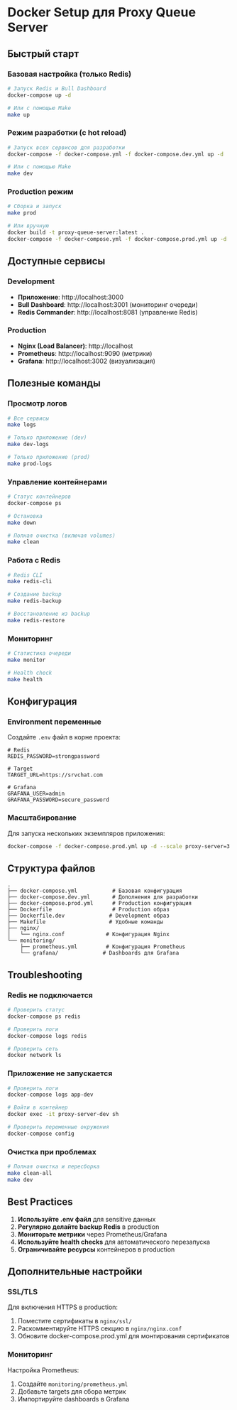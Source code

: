 # Docker Setup для Proxy Queue Server

## Быстрый старт

### Базовая настройка (только Redis)

```bash
# Запуск Redis и Bull Dashboard
docker-compose up -d

# Или с помощью Make
make up
```

### Режим разработки (с hot reload)

```bash
# Запуск всех сервисов для разработки
docker-compose -f docker-compose.yml -f docker-compose.dev.yml up -d

# Или с помощью Make
make dev
```

### Production режим

```bash
# Сборка и запуск
make prod

# Или вручную
docker build -t proxy-queue-server:latest .
docker-compose -f docker-compose.yml -f docker-compose.prod.yml up -d
```

## Доступные сервисы

### Development

- **Приложение**: http://localhost:3000
- **Bull Dashboard**: http://localhost:3001 (мониторинг очереди)
- **Redis Commander**: http://localhost:8081 (управление Redis)

### Production

- **Nginx (Load Balancer)**: http://localhost
- **Prometheus**: http://localhost:9090 (метрики)
- **Grafana**: http://localhost:3002 (визуализация)

## Полезные команды

### Просмотр логов

```bash
# Все сервисы
make logs

# Только приложение (dev)
make dev-logs

# Только приложение (prod)
make prod-logs
```

### Управление контейнерами

```bash
# Статус контейнеров
docker-compose ps

# Остановка
make down

# Полная очистка (включая volumes)
make clean
```

### Работа с Redis

```bash
# Redis CLI
make redis-cli

# Создание backup
make redis-backup

# Восстановление из backup
make redis-restore
```

### Мониторинг

```bash
# Статистика очереди
make monitor

# Health check
make health
```

## Конфигурация

### Environment переменные

Создайте `.env` файл в корне проекта:

```env
# Redis
REDIS_PASSWORD=strongpassword

# Target
TARGET_URL=https://srvchat.com

# Grafana
GRAFANA_USER=admin
GRAFANA_PASSWORD=secure_password
```

### Масштабирование

Для запуска нескольких экземпляров приложения:

```bash
docker-compose -f docker-compose.prod.yml up -d --scale proxy-server=3
```

## Структура файлов

```
.
├── docker-compose.yml           # Базовая конфигурация
├── docker-compose.dev.yml       # Дополнения для разработки
├── docker-compose.prod.yml      # Production конфигурация
├── Dockerfile                   # Production образ
├── Dockerfile.dev              # Development образ
├── Makefile                    # Удобные команды
├── nginx/
│   └── nginx.conf             # Конфигурация Nginx
└── monitoring/
    ├── prometheus.yml         # Конфигурация Prometheus
    └── grafana/              # Dashboards для Grafana
```

## Troubleshooting

### Redis не подключается

```bash
# Проверить статус
docker-compose ps redis

# Проверить логи
docker-compose logs redis

# Проверить сеть
docker network ls
```

### Приложение не запускается

```bash
# Проверить логи
docker-compose logs app-dev

# Войти в контейнер
docker exec -it proxy-server-dev sh

# Проверить переменные окружения
docker-compose config
```

### Очистка при проблемах

```bash
# Полная очистка и пересборка
make clean-all
make dev
```

## Best Practices

1. **Используйте .env файл** для sensitive данных
2. **Регулярно делайте backup Redis** в production
3. **Мониторьте метрики** через Prometheus/Grafana
4. **Используйте health checks** для автоматического перезапуска
5. **Ограничивайте ресурсы** контейнеров в production

## Дополнительные настройки

### SSL/TLS

Для включения HTTPS в production:

1. Поместите сертификаты в `nginx/ssl/`
2. Раскомментируйте HTTPS секцию в `nginx/nginx.conf`
3. Обновите docker-compose.prod.yml для монтирования сертификатов

### Мониторинг

Настройка Prometheus:

1. Создайте `monitoring/prometheus.yml`
2. Добавьте targets для сбора метрик
3. Импортируйте dashboards в Grafana